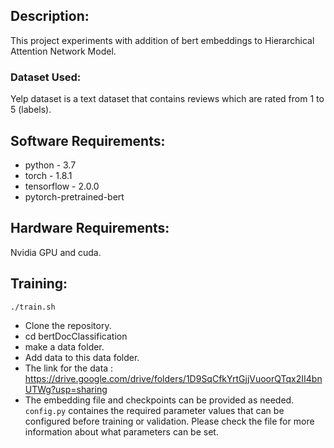
## Description:
This project experiments with addition of bert embeddings to Hierarchical Attention Network Model.

### Dataset Used: 
Yelp dataset is a text dataset that contains reviews which are rated from 1 to 5 (labels).  

## Software Requirements:
* python - 3.7
* torch - 1.8.1
* tensorflow - 2.0.0
* pytorch-pretrained-bert

## Hardware Requirements:
Nvidia GPU and cuda.

## Training:

```
./train.sh 
```
* Clone the repository.
* cd bertDocClassification
* make a data folder.
* Add data to this data folder.
* The link for the data : https://drive.google.com/drive/folders/1D9SqCfkYrtGjjVuoorQTqx2II4bnUTWg?usp=sharing
* The embedding file and checkpoints can be provided as needed.
```config.py``` containes the required parameter values that can be configured before training or validation. Please check the file for more information about what parameters can be set. 
